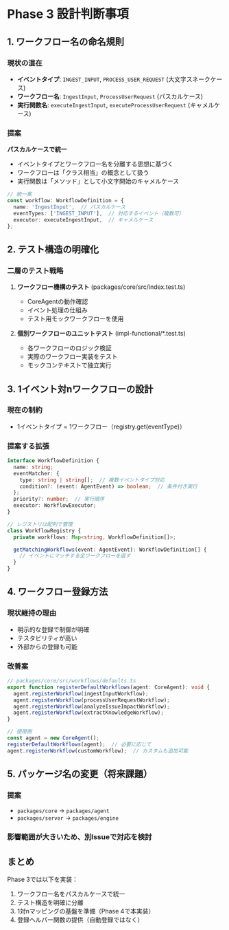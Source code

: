 # Phase 3 設計判断事項

## 1. ワークフロー名の命名規則

### 現状の混在
- **イベントタイプ**: `INGEST_INPUT`, `PROCESS_USER_REQUEST` (大文字スネークケース)
- **ワークフロー名**: `IngestInput`, `ProcessUserRequest` (パスカルケース)
- **実行関数名**: `executeIngestInput`, `executeProcessUserRequest` (キャメルケース)

### 提案
**パスカルケースで統一**
- イベントタイプとワークフロー名を分離する思想に基づく
- ワークフローは「クラス相当」の概念として扱う
- 実行関数は「メソッド」として小文字開始のキャメルケース

```typescript
// 統一案
const workflow: WorkflowDefinition = {
  name: 'IngestInput',  // パスカルケース
  eventTypes: ['INGEST_INPUT'],  // 対応するイベント（複数可）
  executor: executeIngestInput,  // キャメルケース
};
```

## 2. テスト構造の明確化

### 二層のテスト戦略
1. **ワークフロー機構のテスト** (packages/core/src/index.test.ts)
   - CoreAgentの動作確認
   - イベント処理の仕組み
   - テスト用モックワークフローを使用

2. **個別ワークフローのユニットテスト** (impl-functional/*.test.ts)
   - 各ワークフローのロジック検証
   - 実際のワークフロー実装をテスト
   - モックコンテキストで独立実行

## 3. 1イベント対nワークフローの設計

### 現在の制約
- 1イベントタイプ = 1ワークフロー（registry.get(eventType)）

### 提案する拡張
```typescript
interface WorkflowDefinition {
  name: string;
  eventMatcher: {
    type: string | string[];  // 複数イベントタイプ対応
    condition?: (event: AgentEvent) => boolean;  // 条件付き実行
  };
  priority?: number;  // 実行順序
  executor: WorkflowExecutor;
}

// レジストリは配列で管理
class WorkflowRegistry {
  private workflows: Map<string, WorkflowDefinition[]>;

  getMatchingWorkflows(event: AgentEvent): WorkflowDefinition[] {
    // イベントにマッチする全ワークフローを返す
  }
}
```

## 4. ワークフロー登録方法

### 現状維持の理由
- 明示的な登録で制御が明確
- テスタビリティが高い
- 外部からの登録も可能

### 改善案
```typescript
// packages/core/src/workflows/defaults.ts
export function registerDefaultWorkflows(agent: CoreAgent): void {
  agent.registerWorkflow(ingestInputWorkflow);
  agent.registerWorkflow(processUserRequestWorkflow);
  agent.registerWorkflow(analyzeIssueImpactWorkflow);
  agent.registerWorkflow(extractKnowledgeWorkflow);
}

// 使用側
const agent = new CoreAgent();
registerDefaultWorkflows(agent);  // 必要に応じて
agent.registerWorkflow(customWorkflow);  // カスタムも追加可能
```

## 5. パッケージ名の変更（将来課題）

### 提案
- `packages/core` → `packages/agent`
- `packages/server` → `packages/engine`

### 影響範囲が大きいため、別Issueで対応を検討

## まとめ

Phase 3では以下を実装：
1. ワークフロー名をパスカルケースで統一
2. テスト構造を明確に分離
3. 1対nマッピングの基盤を準備（Phase 4で本実装）
4. 登録ヘルパー関数の提供（自動登録ではなく）